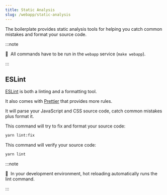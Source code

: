 ```yaml
---
title: Static Analysis
slug: /webapp/static-analysis
---
```


The boilerplate provides static analysis tools for helping you catch common mistakes and format your source code.

:::note

📣&nbsp;&nbsp;All commands have to be run in the `webapp` service (`make webapp`).

:::

## ESLint

[ESLint](https://eslint.org/) is both a linting and a formatting tool.

It also comes with [Prettier](https://prettier.io/) that provides more rules.

It will parse your JavaScript and CSS source code, catch common mistakes plus format it.

This command will try to fix and format your source code:

```bash title="console"
yarn lint:fix
```

This command will verify your source code:

```bash title="console"
yarn lint
```

:::note

📣&nbsp;&nbsp;In your development environment, hot reloading automatically runs the lint command.

:::